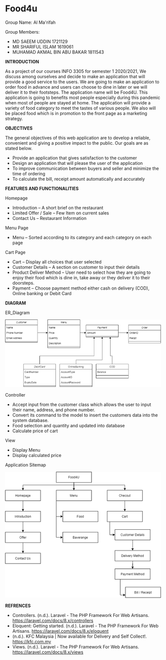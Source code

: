 # Food4u

Group Name: Al Ma'rifah

Group Members:
- MD SAEEM UDDIN 1721129
- MR SHARIFUL ISLAM 1619061
- MUHAMAD AKMAL BIN ABU BAKAR 1811543

**INTRODUCTION**

As a project of our courses INFO 3305 for semester 1 2020/2021, We discuss among ourselves and decide to make an application that will provide a good service to the users. We are going to make an application to order food in advance and users can choose to dine in later or we will deliver it to their footsteps. 
The application name will be Food4U. This application is going to benefits most people especially during this pandemic when most of people are stayed at home. The application will provide a variety of food category to meet the tastes of various people. We also will be placed food which is in promotion to the front page as a marketing strategy.

**OBJECTIVES**

The general objectives of this web application are to develop a reliable, convenient and giving a positive impact to the public. Our goals are as stated below.
- Provide an application that gives satisfaction to the customer
- Design an application that will please the user of the application
- To improve communication between buyers and seller and minimize the time of ordering
- To calculate the bill, receipt amount automatically and accurately


**FEATURES AND FUNCTIONALITIES**

Homepage
- Introduction – A short brief on the restaurant
- Limited Offer / Sale – Few Item on current sales
- Contact Us – Restaurant Information

Menu Page
- Menu – Sorted according to its category and each category on each page

Cart Page
- Cart – Display all choices that user selected
- Customer Details – A section on customer to input their details 
- Product Deliver Method – User need to select how they are going to enjoy their food which is dine in, take away or they deliver it to their doorsteps. 
- Payment – Choose payment method either cash on delivery (COD), Online banking or Debit Card


 **DIAGRAM**
 
ER_Diagram

![ERD](erd.png)

Controller 
   - Accept input from the customer class which allows the user to input their name, address, and phone number.
   - Convert its command to the model to insert the customers data into the system database.
   - Food selection and quantity and updated into database
   - Calculate price of cart
   
View
   - Display Menu
   - Display calculated price
   
Application Sitemap

![Sitemap](sitemap.png)
 
 **REFRENCES**
   - Controllers. (n.d.). Laravel - The PHP Framework For Web Artisans. https://laravel.com/docs/8.x/controllers
   - Eloquent: Getting started. (n.d.). Laravel - The PHP Framework For Web Artisans. https://laravel.com/docs/8.x/eloquent
   - (n.d.). KFC Malaysia | Now available for Delivery and Self Collect!. https://kfc.com.my
   - Views. (n.d.). Laravel - The PHP Framework For Web Artisans. https://laravel.com/docs/8.x/views
